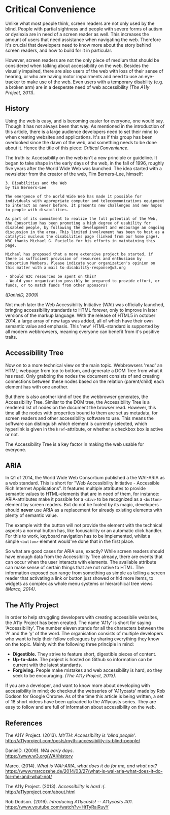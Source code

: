 # Critical Convenience
Unlike what most people think, screen readers are not only used by the blind. People with partial sightness and people with severe forms of autism or dyslexia are in need of a screen reader as well. This increases the amount of users that need assistance when navigating the web. Therefore it's crucial that developers need to know more about the story behind screen readers, and how to build for it in particular.

However, screen readers are not the only piece of medium that should be considered when talking about accessibility on the web. Besides the visually impaired, there are also users of the web with loss of their sense of hearing, or who are having motor impairments and need to use an eye-tracker to make use of the web. Even users with a temporary disability (e.g. a broken arm) are in a desperate need of web accessibility *(The A11y Project, 2011)*.

## History
Using the web is easy, and is becoming easier for everyone, one would say. Though it has not always been that way. As mentioned in the introduction of this article, there is a large audience developers need to set their mind to when creating websites and applications. It's as if this group has been overlooked since the dawn of the web, and something needs to be done about it. Hence the title of this piece: *Critical Convenience*.

The truth is: Accessibility on the web isn't a new principle or guideline. It began to take shape in the early days of the web, in the fall of 1996, roughly five years after the World Wide Web was launched. The idea started with a newsletter from the creator of the web, Tim Berners-Lee, himself:

```
3. Disabilities and the Web  
by Tim Berners-Lee

The emergence of the World Wide Web has made it possible for individuals with appropriate computer and telecommunications equipment to interact as never before. It presents new challenges and new hopes to people with disabilities.

As part of its commitment to realize the full potential of the Web, the Consortium has been promoting a high degree of usability for disabled people, by following the development and encourage an ongoing discussion in the area. This limited involvement has been to host as a catalytic nucleus the disabilities page (linked from our home page). W3C thanks Michael G. Paciello for his efforts in maintaining this page.

Michael has proposed that a more extensive project be started, if there is sufficient provision of resources and enthusiasm by Consortium Members. Please indicate your organization's opinion on this matter with a mail to disability-response@w3.org

- Should W3C resources be spent on this?
- Would your organization possibly be prepared to provide effort, or funds, or to match funds from other sponsors?
```
*(DanielD, 2009)*

Not much later the Web Accessibility Initiative (WAI) was officially launched, bringing accessibility standards to HTML forever, only to improve in later versions of the markup language. With the release of HTML5 in october 2014, a large array of new tags was added, all of which have their own semantic value and emphasis. This 'new' HTML-standard is supported by all modern webbrowsers, meaning everyone can benefit from it's positive traits. 

## Accessibility Tree
Now on to a more technical view on the main topic. Webbrowsers 'read' an HTML-webpage from top to bottom, and generate a DOM Tree from what it has read. Only grabbing the nodes the document consists of and creating connections between these nodes based on the relation (parent/child) each element has with one another.

But there is also another kind of tree the webbrowser generates, the Accessibility Tree. Similar to the DOM tree, the Accessibility Tree is a rendered list of nodes on the document the browser read. However, this time all the nodes with properties bound to them are set as metadata, for screen readers and other accessibility software to use. This means the software can distinguish which element is currently selected, which hyperlink is given in the `href`-attribute, or whether a checkbox box is active or not.

The Accessibility Tree is a key factor in making the web usable for everyone.

## ARIA
In Q1 of 2014, the World Wide Web Consortium published a the WAI-ARIA as a web standard. This is short for "Web Accessibility Initiative - Accessible Rich Internet Applications". It features multiple attributes to provide semantic values to HTML-elements that are in need of them, for instance: ARIA-attributes make it possible for a `<div>` to be recognized as a `<button>` element by screen readers. But do not be fooled by its magic, developers should **never** use ARIA as a replacement for already existing elements with plenty of semantic value.

The example with the button will not provide the element with the technical aspects a normal button has, like focusability or an automatic click handler. For this to work, keyboard navigation has to be implemented, whilst a simple `<button>` element would've done that in the first place.

So what are good cases for ARIA use, exactly? While screen readers should have enough data from the Accessibility Tree already, there are events that can occur when the user interacts with elements. The available attribute can make sense of certain things that are not native to HTML. The information exposed can range from something as simple as telling a screen reader that activating a link or button just showed or hid more items, to widgets as complex as whole menu systems or hierarchical tree views *(Marco, 2014)*.

## The A11y Project
In order to help struggling developers with creating accessibile websites, the A11y Project has been created.
The name 'A11y' is short for saying 'Accessibility'. The number eleven stands for all the characters between the 'A' and the 'y' of the word. The organisation consists of multiple developers who want to help their fellow colleagues by sharing everything they know on the topic. Mainly with the following three principle in mind:
- **Digestible.** They strive to feature short, digestible pieces of content.
- **Up-to-date.** The project is hosted on Github so information can be current with the latest standards.
- **Forgiving.** People make mistakes and web accessibility is hard, so they seek to be encouraging.
*(The A11y Project, 2013).*

If you are a developer, and want to know more about developing with accessibility in mind; do checkout the webseries of 'A11ycasts' made by Rob Dodson for Google Chrome. As of the time this article is being written, a set of 18 short videos have been uploaded to the A11ycasts series. They are easy to follow and are full of information about accessibility on the web.

## References
The A11Y Project. (2013). *MYTH: Accessibility is 'blind people'*.  
http://a11yproject.com/posts/myth-accessibility-is-blind-people/

DanielD. (2009). *WAI early days*.  
https://www.w3.org/WAI/history

Marco. (2014). *What is WAI-ARIA, what does it do for me, and what not?*  
https://www.marcozehe.de/2014/03/27/what-is-wai-aria-what-does-it-do-for-me-and-what-not/

The A11y Project. (2013). *Accessibility is hard :(*.  
http://a11yproject.com/about.html

Rob Dodson. (2016). *Introducing A11ycasts! -- A11ycasts #01*.  
https://www.youtube.com/watch?v=HtTyRajRuyY
